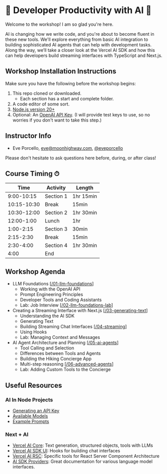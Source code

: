 # 🌲 Developer Productivity with AI 🌲

Welcome to the workshop! I am so glad you're here.

AI is changing how we write code, and you're about to become fluent in these new tools. We'll explore everything from basic AI integration to building sophisticated AI agents that can help with development tasks. Along the way, we’ll take a closer look at the Vercel AI SDK and how this can help developers build streaming interfaces with TypeScript and Next.js.

## Workshop Installation Instructions

Make sure you have the following before the workshop begins:

1. This repo cloned or downloaded.
    * Each section has a start and complete folder.
2. A code editor of some sort.
3. [Node.js version 20+](https://nodejs.org/en)
4. Optional: An [OpenAI API Key](https://openai.com/index/openai-api/). (I will provide test keys to use, so no worries if you don't want to take this step.)

## Instructor Info

- Eve Porcello, eve@moonhighway.com, [@eveporcello](https://x.com/eveporcello)

Please don't hesitate to ask questions here before, during, or after class! 

## Course Timing ⏱

| Time        | Activity        | Length |
| ----------- | --------------- | ------ |
| 9:00-10:15  | Section 1       |    1hr 15min |
| 10:15-10:30 | Break           |  15min |
| 10:30-12:00 | Section 2       |    1hr 30min|
| 12:00-1:00 | Lunch      |    1hr |
| 1:00-2:15  | Section 3    |  30min |
| 2:15-2:30 | Break           |  15min |
| 2:30-4:00 | Section 4       |    1hr 30min|
| 4:00        | End             |        |

## Workshop Agenda

- LLM Foundations [[/01-llm-foundations](https://github.com/MoonHighway/ai-cascadiajs/tree/main/01-llm-foundations)]
    - Working with the OpenAI API 
    - Prompt Engineering Principles
    - Developer Tools and Coding Assistants
    - Lab: Job Interview [[/02-llm-foundations-lab](https://github.com/MoonHighway/ai-cascadiajs/tree/main/02-llm-foundations-lab)]
- Creating a Streaming Interface with Next.js [[/03-generating-text](https://github.com/MoonHighway/ai-cascadiajs/tree/main/03-generating-text)]
    - Understanding the AI SDK
    - Generating Text
    - Building Streaming Chat Interfaces [[/04-streaming](https://github.com/MoonHighway/ai-cascadiajs/tree/main/04-streaming)]
    - Using Hooks
    - Lab: Managing Context and Messages
- AI Agent Architecture and Planning [[/05-ai-agents](https://github.com/MoonHighway/ai-cascadiajs/tree/main/05-ai-agents)]
    - Tool Calling and Selection
    - Differences between Tools and Agents
    - Building the Hiking Concierge App
    - Multi-step reasoning [[/06-advanced-agents](https://github.com/MoonHighway/ai-cascadiajs/tree/main/06-advanced-agents)]
    - Lab: Adding Custom Tools to the Concierge

## Useful Resources

### AI In Node Projects

- [Generating an API Key](https://platform.openai.com/api-keys)
- [Available Models](https://platform.openai.com/docs/models/overview)
- [Example Prompts](https://platform.openai.com/docs/examples)

### Next + AI

- [Vercel AI Core](https://sdk.vercel.ai/docs/ai-sdk-core): Text generation, structured objects, tools with LLMs
- [Vercel AI SDK UI](https://sdk.vercel.ai/docs/ai-sdk-ui): Hooks for building chat interfaces
- [Vercel AI RSC](https://sdk.vercel.ai/docs/ai-sdk-rsc): Specific tools for React Server Component Architecture
- [AI SDK Providers](https://sdk.vercel.ai/providers/ai-sdk-providers): Great documentation for various language model interfaces.
